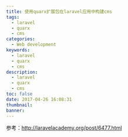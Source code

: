 ```yaml
---
title: 使用quarx扩展包在laravel应用中构建cms
tags:
  - laravel
  - quarx
  - cms
categories:
  - Web development
keywords:
  - laravel
  - quarx
  - cms
description:
  - laravel
  - quarx
  - cms
toc: false
date: 2017-04-26 16:08:31
thumbnail:
banner:
---
```

参考：http://laravelacademy.org/post/6477.html